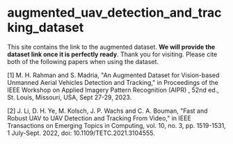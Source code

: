 # augmented_uav_detection_and_tracking_dataset
This site contains the link to the augmented dataset. **We will provide the dataset link once it is perfectly ready**. Thank you for visiting. Please cite both of the following papers when using the dataset.

[1] M. H. Rahman and S. Madria, "An Augmented Dataset for Vision-based Unmanned Aerial Vehicles Detection and Tracking," in Proceedings of the IEEE Workshop on Applied Imagery Pattern Recognition (AIPR) , 52nd ed., St. Louis, Missouri, USA, Sept 27-29, 2023.


[2] J. Li, D. H. Ye, M. Kolsch, J. P. Wachs and C. A. Bouman, "Fast and Robust UAV to UAV Detection and Tracking From Video," in IEEE Transactions on Emerging Topics in Computing, vol. 10, no. 3, pp. 1519-1531, 1 July-Sept. 2022, doi: 10.1109/TETC.2021.3104555.
